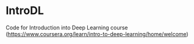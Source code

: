 # IntroDL
Code for Introduction into Deep Learning course (https://www.coursera.org/learn/intro-to-deep-learning/home/welcome)
